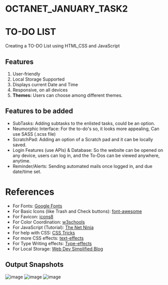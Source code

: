 # OCTANET_JANUARY_TASK2
# TO-DO LIST
Creating a TO-DO List using HTML,CSS and JavaScript

## Features

1. User-friendly
2. Local Storage Supported
3. Displays current Date and Time
4. Responsive, on all devices
5. **Themes:** Users can choose among different themes.

## Features to be added

* SubTasks: Adding subtasks to the enlisted tasks, could be an option.
* Neumorphic Interface: For the to-do's so, it looks more appealing, Can use SASS (.scss file)
* ScratchPad: Adding an option of a Scratch pad and it can be locally saved.
* Login Features (use APIs) & Database: So the website can be opened on any device, users can log in, and the To-Dos can be viewed anywhere, anytime.
* Reminder/Alerts: Sending automated mails once logged in, and due date/time set.

# References

* For Fonts: [Google Fonts](https://fonts.googleapis.com/css2?family=Work+Sans:wght@300&display=swap)
* For Basic Icons (like Trash and Check buttons): [font-awesome](https://fontawesome.com)
* For Favicon: [icons8](https://icons8.com/icons/)
* For Color Coordination: [w3schools](https://www.w3schools.com/colors/colors_mixer.asp?colorbottom=000000&colortop=FFFFFF)
* For JavaScript (Tutorial): [The Net Ninja](https://www.youtube.com/playlist?list=PL4cUxeGkcC9i9Ae2D9Ee1RvylH38dKuET)
* For help with CSS: [CSS Tricks](https://css-tricks.com/)
* For more CSS effects: [text-effects](https://speckyboy.com/underline-text-effects-css/)
* For Type Writing effects: [Type-effects](https://usefulangle.com/post/85/css-typewriter-animation)
* For Local Storage: [Web Dev Simplified Blog](https://blog.webdevsimplified.com/2020-08/cookies-localStorage-sessionStorage/)

## Output Snapshots
![image](https://github.com/RenuckaM/OCTANET_JANUARY_TASK2/assets/147283564/c2ebdfba-b273-4446-9bcf-da0735613df7)
![image](https://github.com/RenuckaM/OCTANET_JANUARY_TASK2/assets/147283564/270ea9d0-a6c7-4cd9-ac62-6d145d66d57d)
![image](https://github.com/RenuckaM/OCTANET_JANUARY_TASK2/assets/147283564/ee160797-4aa4-4c16-9583-2a41d0d6de6e)




